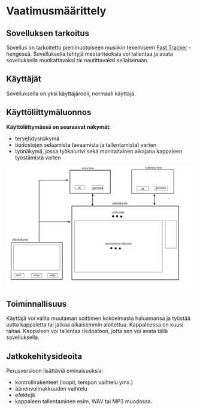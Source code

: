 # Vaatimusmäärittely

## Sovelluksen tarkoitus

Sovellus on tarkoitettu pienimuotoiseen musiikin tekemiseen [Fast Tracker](https://fi.wikipedia.org/wiki/Fast_Tracker) -hengessä.
Sovelluksella tehtyjä mestariteoksia voi tallentaa ja avata sovelluksella muokattavaksi tai nautittavaksi sellaisenaan.

## Käyttäjät

Sovelluksella on yksi käyttäjärooli, normaali käyttäjä.

## Käyttöliittymäluonnos

**Käyttöliittymässä on seuraavat näkymät:**
 
 - tervehdysnäkymä
 - tiedostojen selaamista (avaamista ja tallentamista) varten
 - työnäkymä, jossa työkalurivi sekä moniraitainen aikajana kappaleen työstämistä varten

![näkymät](https://github.com/PetroLeh/ot-harjoitustyo/blob/master/dokumentaatio/nakymat.png)


## Toiminnallisuus

Käyttäjä voi valita muutaman soittimen kokoelmasta haluamansa ja työstää uutta kappaletta
tai jatkaa aikaisemmin aloitettua. Kappaleessa on kuusi raitaa. Kappaleen voi tallentaa tiedostoon, jotta
sen voi avata tällä sovelluksella.

## Jatkokehitysideoita

Perusversioon lisättäviä ominaisuuksia:

 - kontrollirakenteet (loopit, tempon vaihtelu yms.)
 - äänenvoimakkuuden vaihtelu
 - efektejä
 - kappaleen tallentaminen esim. WAV tai MP3 muodossa.


